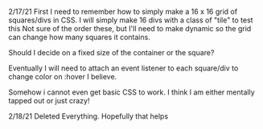 2/17/21
First I need to remember how to simply make a 16 x 16 grid of squares/divs in CSS.
I will simply make 16 divs with a class of "tile" to test this
Not sure of the order these, but I'll need to make dynamic so the grid can change
how many squares it contains.

Should I decide on a fixed size of the container or the square?

Eventually I will need to attach an event listener to each square/div to change color
on :hover I believe.

Somehow i cannot even get basic CSS to work. I think I am either mentally tapped out or just crazy!

2/18/21
Deleted Everything. Hopefully that helps

